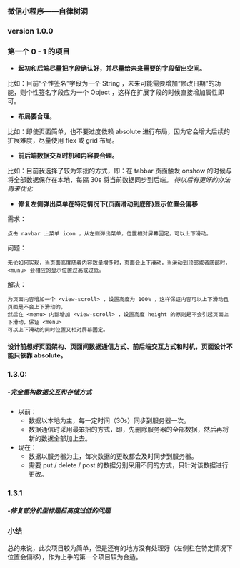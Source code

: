 ### 微信小程序——自律树洞

### version 1.0.0

### 第一个 0 - 1 的项目

- **起初和后端尽量把字段确认好，并尽量给未来需要的字段留出空间。**

比如：目前“个性签名”字段为一个 String ，未来可能需要增加“修改日期”的功能，则个性签名字段应为一个 Object ，这样在扩展字段的时候直接增加属性即可。

- **布局要合理**。

比如：即使页面简单，也不要过度依赖 absolute 进行布局，因为它会增大后续的扩展难度，尽量使用 flex 或 grid 布局。

- **前后端数据交互时机和内容要合理。**

比如：目前我选择了较为笨拙的方式，即：在 tabbar 页面触发 onshow 的时候与将全部数据保存在本地，每隔 30s 将当前数据同步到后端。
*待以后有更好的办法再来优化*

- **修复左侧弹出菜单在特定情况下(页面滑动到底部)显示位置会偏移**

需求：

```
点击 navbar 上菜单 icon ，从左侧弹出菜单，位置相对屏幕固定，可以上下滑动。
```

问题： 

    无论如何实现，当页面高度随着内容数量增多时，页面会上下滑动，当滑动到顶部或者底部时，
    <munu> 会相应的显示位置过高或过低。

解决：

    为页面内容增加一个 <view-scroll> ，设置高度为 100% ，这样保证内容可以上下滑动且页面是不会上下滑动的，
    然后在 <menu> 内部增加 <view-scroll> ，设置高度 height 的原则是不会引起页面上下滑动，保证 <menu> 
    可以上下滑动的同时位置又相对屏幕固定。

#### 设计前想好页面架构、页面间数据通信方式、前后端交互方式和时机，页面设计不能只依靠 absolute。

### 1.3.0:

##### -完全重构数据交互和存储方式

- 以前：
    - 数据以本地为主，每一定时间（30s）同步到服务器一次。
    - 数据通信时采用最笨拙的方式，即，先删除服务器的全部数据，然后再将新的数据全部加上去。
- 现在：
    - 数据以服务器为主，每次数据的更改都会及时同步到服务器。
    - 需要 put / delete / post 的数据分别采用不同的方式，只针对该数据进行更改。 

### 1.3.1

##### -修复部分机型标题栏高度过低的问题

### 小结

总的来说，此次项目较为简单，但是还有的地方没有处理好（左侧栏在特定情况下位置会偏移），作为上手的第一个项目较为合适。
